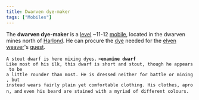 ```yaml
---
title: Dwarven dye-maker
tags: ["Mobiles"]
---
```

The **dwarven dye-maker** is a [level](level "wikilink") ~11-12
[mobile](mobile "wikilink"), located in the dwarven mines north of
[Harlond](Harlond "wikilink"). He can procure the
[dye](sealed_jug_of_dye "wikilink") needed for the [elven
weaver](ancient_weaver "wikilink")'s
[quest](Quest#The_Elven_Weaver "wikilink").

`A stout dwarf is here mixing dyes.`
`>`**`examine dwarf`**
`Like most of his ilk, this dwarf is short and stout, though he appears to be`
`a little rounder than most. He is dressed neither for battle or mining, but`
`instead wears fairly plain yet comfortable clothing. His clothes, apron, and`
`even his beard are stained with a myriad of different colours.`
